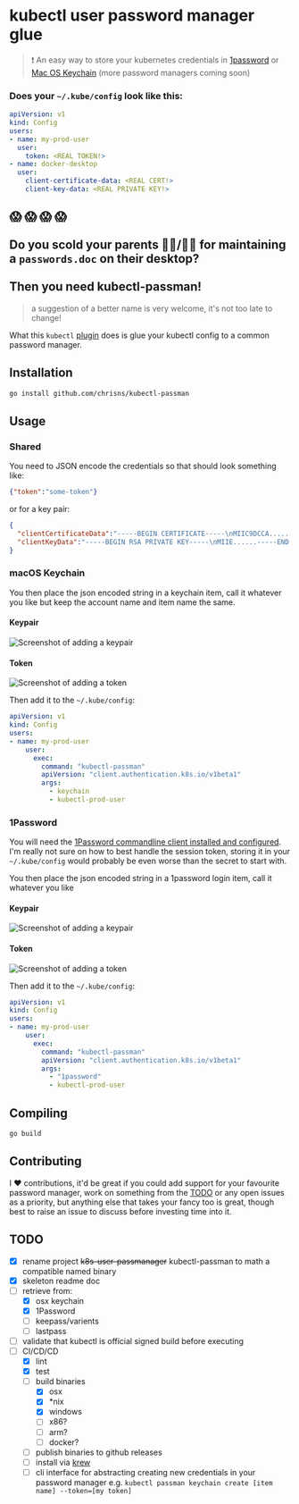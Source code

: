 # kubectl user password manager glue

 > :heavy_exclamation_mark: An easy way to store your kubernetes credentials in [1password](https://1password.com/) or [Mac OS Keychain](https://support.apple.com/en-gb/guide/keychain-access/kyca1083/mac) (more password managers coming soon)

### Does your `~/.kube/config` look like this:

```yaml
apiVersion: v1
kind: Config
users:
- name: my-prod-user
  user:
    token: <REAL TOKEN!>
- name: docker-desktop
  user:
    client-certificate-data: <REAL CERT!>
    client-key-data: <REAL PRIVATE KEY!>
```

## :scream: :scream: :scream: :scream:<br/><br/>Do you scold your parents :man_teacher:/:woman_teacher: for maintaining a `passwords.doc` on their desktop? <br/><br/> Then you need kubectl-passman!

> a suggestion of a better name is very welcome, it's not too late to change!

What this `kubectl` [plugin](https://kubernetes.io/docs/reference/access-authn-authz/authentication/#client-go-credential-plugins) does is glue your kubectl config to a common password manager.

## Installation

```bash
go install github.com/chrisns/kubectl-passman
```

## Usage

### Shared 

You need to JSON encode the credentials so that should look something like:

```json
{"token":"some-token"}
```

or for a key pair:

```json
{
  "clientCertificateData":"-----BEGIN CERTIFICATE-----\nMIIC9DCCA.......-----END CERTIFICATE-----",
  "clientKeyData":"-----BEGIN RSA PRIVATE KEY-----\nMIIE......-----END RSA PRIVATE KEY-----"
}
```

### macOS Keychain

You then place the json encoded string in a keychain item, call it whatever you like but keep the account name and item name the same.

#### Keypair

![Screenshot of adding a keypair](resources/osxkeychain-keypair.png)

#### Token

![Screenshot of adding a token](resources/osxkeychain-token.png)

Then add it to the `~/.kube/config`:

```yaml
apiVersion: v1
kind: Config
users:
- name: my-prod-user
    user:
      exec:
        command: "kubectl-passman"
        apiVersion: "client.authentication.k8s.io/v1beta1"
        args:
          - keychain
          - kubectl-prod-user
```

### 1Password

You will need the [1Password commandline client installed and configured](https://1password.com/downloads/command-line/). I'm really not sure on how to best handle the session token, storing it in your `~/.kube/config` would probably be even worse than the secret to start with.

You then place the json encoded string in a 1password login item, call it whatever you like

#### Keypair

![Screenshot of adding a keypair](resources/1password-keypair.png)

#### Token

![Screenshot of adding a token](resources/1password-token.png)

Then add it to the `~/.kube/config`:

```yaml
apiVersion: v1
kind: Config
users:
- name: my-prod-user
    user:
      exec:
        command: "kubectl-passman"
        apiVersion: "client.authentication.k8s.io/v1beta1"
        args:
          - "1password"
          - kubectl-prod-user
```

## Compiling

``` bash
go build
```

## Contributing

I :heart: contributions, it'd be great if you could add support for your favourite password manager, work on something from the [TODO](#TODO) or any open issues as a priority, but anything else that takes your fancy too is great, though best to raise an issue to discuss before investing time into it.

## TODO

- [x] rename project ~~k8s-user-passmanager~~ kubectl-passman to math a compatible named binary
- [x] skeleton readme doc
- [ ] retrieve from:
  - [x] osx keychain
  - [x] 1Password
  - [ ] keepass/varients
  - [ ] lastpass
- [ ] validate that kubectl is official signed build before executing
- [ ] CI/CD/CD
  - [x] lint
  - [x] test
  - [ ] build binaries
    - [x] osx
    - [x] *nix
    - [x] windows
    - [ ] x86?
    - [ ] arm?
    - [ ] docker?
  - [ ] publish binaries to github releases
  - [ ] install via [krew](https://github.com/kubernetes-sigs/krew/blob/master/docs/DEVELOPER_GUIDE.md)
  - [ ] cli interface for abstracting creating new credentials in your password manager e.g. `kubectl passman keychain create [item name] --token=[my token]`
